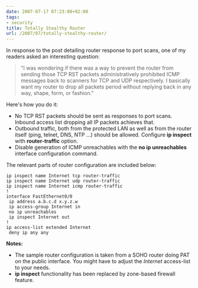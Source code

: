 ```yaml
---
date: 2007-07-17 07:23:00+02:00
tags:
- security
title: Totally Stealthy Router
url: /2007/07/totally-stealthy-router/
---
```

In response to the post detailing router response to port scans, one of my readers asked an interesting question:

> "I was wondering if there was a way to prevent the router from sending those TCP RST packets administratively prohibited ICMP messages back to scanners for TCP and UDP respectively. I basically want my router to drop all packets period without replying back in any way, shape, form, or fashion."

Here\'s how you do it:
<!--more-->
-   No TCP RST packets should be sent as responses to port scans. Inbound access list dropping all IP packets achieves that.
-   Outbound traffic, both from the protected LAN as well as from the router itself (ping, telnet, DNS, NTP \...) should be allowed. Configure **ip inspect** with **router-traffic** option.
-   Disable generation of ICMP unreachables with the **no ip unreachables** interface configuration command.

The relevant parts of router configuration are included below:

```
ip inspect name Internet tcp router-traffic
ip inspect name Internet udp router-traffic
ip inspect name Internet icmp router-traffic
!
interface FastEthernet0/0
 ip address a.b.c.d x.y.z.w
 ip access-group Internet in
 no ip unreachables
 ip inspect Internet out
!
ip access-list extended Internet
 deny ip any any
```

**Notes:**

- The sample router configuration is taken from a SOHO router doing PAT on the public interface. You might have to adjust the *Internet* access-list to your needs.
- **ip inspect** functionality has been replaced by zone-based firewall feature.